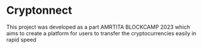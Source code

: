  # Cryptonnect
 
This project was developed as a part AMRTITA BLOCKCAMP 2023 which aims to create a platform for users to transfer the cryptocurrencies easily in rapid speed
